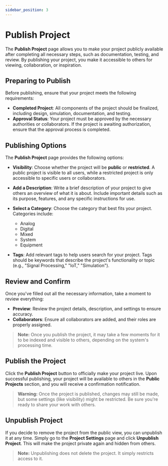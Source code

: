 ```yaml
---
sidebar_position: 3
---
```


# Publish Project

The **Publish Project** page allows you to make your project publicly available after completing all necessary steps, such as documentation, testing, and review. By publishing your project, you make it accessible to others for viewing, collaboration, or inspiration.

## Preparing to Publish
Before publishing, ensure that your project meets the following requirements:

- **Completed Project**: All components of the project should be finalized, including design, simulation, documentation, and testing.
- **Approval Status**: Your project must be approved by the necessary authorities or collaborators. If the project is awaiting authorization, ensure that the approval process is completed.

## Publishing Options
The **Publish Project** page provides the following options:

- **Visibility**: Choose whether the project will be **public** or **restricted**. A public project is visible to all users, while a restricted project is only accessible to specific users or collaborators.
  
- **Add a Description**: Write a brief description of your project to give others an overview of what it is about. Include important details such as its purpose, features, and any specific instructions for use.
  
- **Select a Category**: Choose the category that best fits your project. Categories include:
  - Analog
  - Digital
  - Mixed
  - System
  - Equipment

- **Tags**: Add relevant tags to help users search for your project. Tags should be keywords that describe the project's functionality or topic (e.g., "Signal Processing," "IoT," "Simulation").

## Review and Confirm
Once you've filled out all the necessary information, take a moment to review everything:

- **Preview**: Review the project details, description, and settings to ensure accuracy.
- **Collaborators**: Ensure all collaborators are added, and their roles are properly assigned.

> **Note:** Once you publish the project, it may take a few moments for it to be indexed and visible to others, depending on the system's processing time.

## Publish the Project
Click the **Publish Project** button to officially make your project live. Upon successful publishing, your project will be available to others in the **Public Projects** section, and you will receive a confirmation notification.

> **Warning:** Once the project is published, changes may still be made, but some settings (like visibility) might be restricted. Be sure you're ready to share your work with others.

## Unpublish Project
If you decide to remove the project from the public view, you can unpublish it at any time. Simply go to the **Project Settings** page and click **Unpublish Project**. This will make the project private again and hidden from others.

> **Note:** Unpublishing does not delete the project. It simply restricts access to it.
